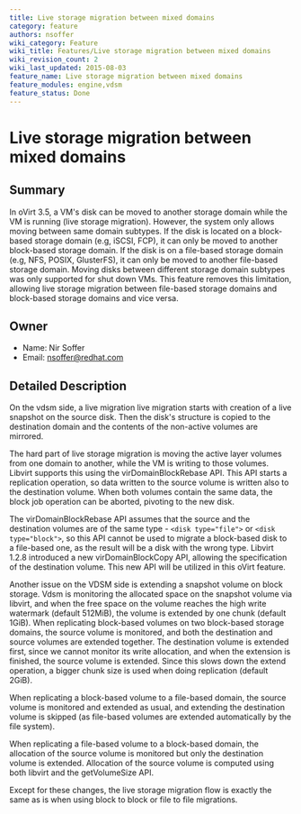 ```yaml
---
title: Live storage migration between mixed domains
category: feature
authors: nsoffer
wiki_category: Feature
wiki_title: Features/Live storage migration between mixed domains
wiki_revision_count: 2
wiki_last_updated: 2015-08-03
feature_name: Live storage migration between mixed domains
feature_modules: engine,vdsm
feature_status: Done
---
```


# Live storage migration between mixed domains

## Summary

In oVirt 3.5, a VM's disk can be moved to another storage domain while the VM is running (live storage migration). However, the system only allows moving between same domain subtypes. If the disk is located on a block-based storage domain (e.g, iSCSI, FCP), it can only be moved to another block-based storage domain. If the disk is on a file-based storage domain (e.g, NFS, POSIX, GlusterFS), it can only be moved to another file-based storage domain. Moving disks between different storage domain subtypes was only supported for shut down VMs. This feature removes this limitation, allowing live storage migration between file-based storage domains and block-based storage domains and vice versa.

## Owner

*   Name: Nir Soffer
*   Email: <nsoffer@redhat.com>

## Detailed Description

On the vdsm side, a live migration live migration starts with creation of a live snapshot on the source disk. Then the disk's structure is copied to the destination domain and the contents of the non-active volumes are mirrored.

The hard part of live storage migration is moving the active layer volumes from one domain to another, while the VM is writing to those volumes. Libvirt supports this using the virDomainBlockRebase API. This API starts a replication operation, so data written to the source volume is written also to the destination volume. When both volumes contain the same data, the block job operation can be aborted, pivoting to the new disk.

The virDomainBlockRebase API assumes that the source and the destination volumes are of the same type - `<disk type="file">` or `<disk type="block">`, so this API cannot be used to migrate a block-based disk to a file-based one, as the result will be a disk with the wrong type. Libvirt 1.2.8 introduced a new virDomainBlockCopy API, allowing the specification of the destination volume. This new API will be utilized in this oVirt feature.

Another issue on the VDSM side is extending a snapshot volume on block storage. Vdsm is monitoring the allocated space on the snapshot volume via libvirt, and when the free space on the volume reaches the high write watermark (default 512MiB), the volume is extended by one chunk (default 1GiB). When replicating block-based volumes on two block-based storage domains, the source volume is monitored, and both the destination and source volumes are extended together. The destination volume is extended first, since we cannot monitor its write allocation, and when the extension is finished, the source volume is extended. Since this slows down the extend operation, a bigger chunk size is used when doing replication (default 2GiB).

When replicating a block-based volume to a file-based domain, the source volume is monitored and extended as usual, and extending the destination volume is skipped (as file-based volumes are extended automatically by the file system).

When replicating a file-based volume to a block-based domain, the allocation of the source volume is monitored but only the destination volume is extended. Allocation of the source volume is computed using both libvirt and the getVolumeSize API.

Except for these changes, the live storage migration flow is exactly the same as is when using block to block or file to file migrations.
